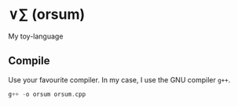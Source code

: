 # ∨∑ (orsum)

My toy-language

## Compile

Use your favourite compiler. In my case, I use the GNU compiler `g++`.

```c++
g++ -o orsum orsum.cpp
```